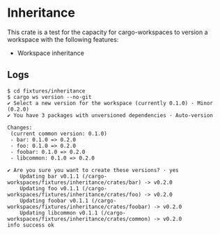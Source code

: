 # Inheritance

This crate is a test for the capacity for cargo-workspaces to version a workspace with the following features:

- Workspace inheritance

## Logs

```console
$ cd fixtures/inheritance
$ cargo ws version --no-git
✔ Select a new version for the workspace (currently 0.1.0) · Minor (0.2.0)
✔ You have 3 packages with unversioned dependencies · Auto-version

Changes:
 (current common version: 0.1.0)
 - bar: 0.1.0 => 0.2.0
 - foo: 0.1.0 => 0.2.0
 - foobar: 0.1.0 => 0.2.0
 - libcommon: 0.1.0 => 0.2.0

✔ Are you sure you want to create these versions? · yes
    Updating bar v0.1.1 (/cargo-workspaces/fixtures/inheritance/crates/bar) -> v0.2.0
    Updating foo v0.1.1 (/cargo-workspaces/fixtures/inheritance/crates/foo) -> v0.2.0
    Updating foobar v0.1.1 (/cargo-workspaces/fixtures/inheritance/crates/foobar) -> v0.2.0
    Updating libcommon v0.1.1 (/cargo-workspaces/fixtures/inheritance/crates/common) -> v0.2.0
info success ok
```
